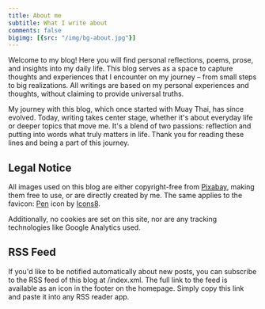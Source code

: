 ```yaml
---
title: About me
subtitle: What I write about
comments: false
bigimg: [{src: "/img/bg-about.jpg"}]
---
```


Welcome to my blog! Here you will find personal reflections, poems, prose, and insights into my daily life. This blog serves as a space to capture thoughts and experiences that I encounter on my journey – from small steps to big realizations. All writings are based on my personal experiences and thoughts, without claiming to provide universal truths.

My journey with this blog, which once started with Muay Thai, has since evolved. Today, writing takes center stage, whether it's about everyday life or deeper topics that move me. It's a blend of two passions: reflection and putting into words what truly matters in life. Thank you for reading these lines and being a part of this journey.

## Legal Notice

All images used on this blog are either copyright-free from [Pixabay](https://pixabay.com), making them free to use, or are directly created by me. The same applies to the favicon: [Pen](https://icons8.com/icon/4290/pen) icon by [Icons8](https://icons8.com).

Additionally, no cookies are set on this site, nor are any tracking technologies like Google Analytics used.

## RSS Feed

If you'd like to be notified automatically about new posts, you can subscribe to the RSS feed of this blog at /index.xml. The full link to the feed is available as an icon in the footer on the homepage. Simply copy this link and paste it into any RSS reader app.